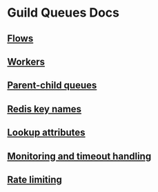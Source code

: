 # Guild Queues Docs

## [Flows](./flows.md)

## [Workers](./workers.md)

## [Parent-child queues](./parent_child.md)

## [Redis key names](./key_names.md)

## [Lookup attributes](./lookup_attributes.md)

## [Monitoring and timeout handling](./monitor.md)

## [Rate limiting](./rate_limiting.md)
